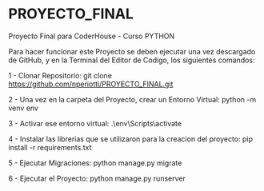 # PROYECTO_FINAL
Proyecto Final para CoderHouse - Curso PYTHON

Para hacer funcionar este Proyecto se deben ejecutar una vez descargado de GitHub, y en la Terminal del Editor de Codigo, los siguientes comandos:

1 - Clonar Repositorio: git clone https://github.com/nperiotti/PROYECTO_FINAL.git 

2 - Una vez en la carpeta del Proyecto, crear un Entorno Virtual: python -m venv env

3 - Activar ese entorno virtual: .\env\Scripts\activate

4 - Instalar las librerias que se utilizaron para la creacion del proyecto: pip install -r requirements.txt

5 - Ejecutar Migraciones: python manage.py migrate

6 - Ejecutar el Proyecto: python manage.py runserver

